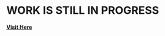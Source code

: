 
# WORK IS STILL IN PROGRESS

<a href="https://planetearthh.github.io/deathday.github.io/"><b>Visit Here<b></a>

